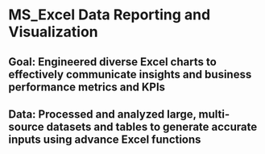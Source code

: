# MS_Excel Data Reporting and Visualization


## Goal: Engineered diverse Excel charts to effectively communicate insights and business performance metrics and KPIs
## Data: Processed and analyzed large, multi-source datasets and tables to generate accurate inputs using advance Excel functions
